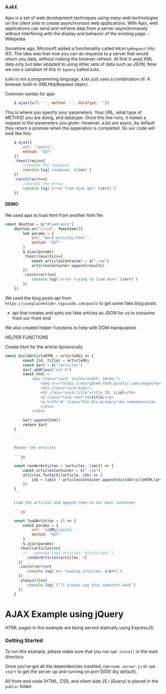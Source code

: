 #### AJAX

Ajax is a set of web development techniques using many web technologies on the client side to create asynchronous web applications. With Ajax, web applications can send and retrieve data from a server asynchronously without interfering with the display and behavior of the existing page. - Wikipedia

Sometime ago, Microsoft added a functionality called `XMLHttpRequest` into IE5. The idea was that now you can do requests to a server that would return you data, without making the browser refresh.  At first it used XML data only but later adopted to using other sets of data such as JSON. Now we use a variation of this in `Jquery` called `AJAX`.

`AJAX` is not a programming language. `AJAX` just uses a combination of: A browser built-in XMLHttpRequest object.


Common syntax for ajax

```js
    $.ajax({url: '', method: '', dataType: ""})
```

This is where you specify your parameters. Your URL, what type of METHOD you are doing, and datatype. Once this line runs, it makes a request to the parameters you given. However, `AJAX` are async, by default they return a promise when the opperation is completed.  So our code will look like this:

```js
    $.ajax({
        url: "/posts",
        method: "GET"
    })
    .then((res)=>{
        //handle the response
        console.log(`response: ${res}`)
    })
    .catch((err)=>{
        //handle the erros
        console.log(`error from ajax get: ${err}`)
    })
```


#### DEMO

We used ajax to load html from another html file

```js
const $button = $("#load-more")
    $button.on("click", function(){
        let params = {
            url: "more-articles.html",
            method: "GET"
        }
        $.ajax(params)
        .then((results)=>{
            const articlesContainer = $(".row")
            articlesContainer.append(results)
        })
        .catch((err)=>{
            console.log(`error trying to load more: ${err}`)
        })
    })
```

We used the blog posts api from `https://jsonplaceholder.typicode.com/posts` to get some fake blog posts.

 - api that creates and spits out fake articles as JSON for us to consume from our front-end

We also created helper functions to help with DOM manipulation



HELPER FUNCTIONS

Create html for the article dynamically

```js
const buildArticleHTML = articleObj => {
        const {id, title} = articleObj
        const $art = $("<article>")
        $art.addClass("col-4")
        const html = `
            <div class="card" style="width: 18rem;">
                <img src="https://encrypted-tbn0.gstatic.com/images?q=tbn:ANd9GcTXh-HlquZky4tRPMQE8oHQslZCgERmgIhnBLZqiODrsO__yVN0Tfp7bVYLHhc&usqp=CAc" class="card-img-top" alt="...">
                <div class="card-body">
                <h5 class="card-title">title ID: ${id}</h5>
                <p class="card-text">${title}</p>
                <a href="#" class="btn btn-primary">Go somewhere</a>
                </div>
            </div>
            `
        $art.append(html)
        return $art
    }
    
    ```
    
    Render the articles
    
    ```js

    const renderArticles = (articles, limit) => {
        const articlesContainer = $(".row")
        articles.forEach((article, idx) => {
            idx < limit ? articlesContainer.append(buildArticleHTML(article)) : ''
        })
    }
    ```
    
    Load the articles and append them to our main container
    
    ```js

    const loadArticles = () => {
        const params = {
            url: `${URL}/posts`,
            method: "GET"
        }
        $.ajax(params)
      .then((articles)=>{
        //   console.log(`articles: ${articles}`)
          renderArticles(articles, 3)
      })
      .catch((err)=>{
          console.log(`err loading articles: ${err}`)
      })
      .always(()=>{
          console.log(`I'll always say this nomatter what`)
      })
    }
```




# AJAX Example using jQuery

HTML pages in this example are being served statically using ExpressJS.


### Getting Started

To run this example, please make sure that you run `npm install` in the main directory.

Once you've got all the dependencies installed, run `node server.js` or `npm start` to get the server up and running on port 5000 (by default).

All front-end code (HTML, CSS, and client side JS / jQuery) is placed in the `public` folder.

